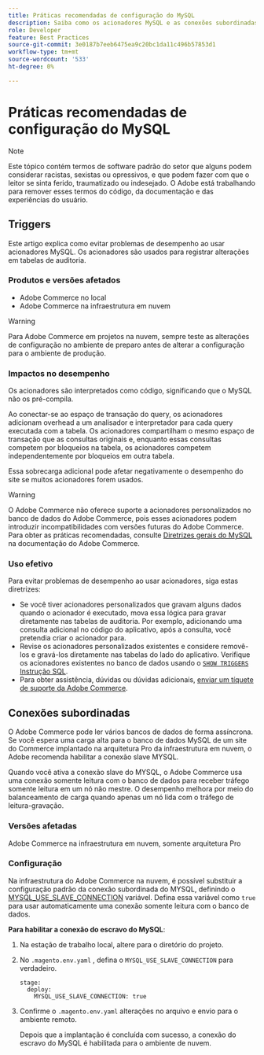 ```yaml
---
title: Práticas recomendadas de configuração do MySQL
description: Saiba como os acionadores MySQL e as conexões subordinadas afetam o desempenho do site do Commerce e como usá-los com eficiência.
role: Developer
feature: Best Practices
source-git-commit: 3e0187b7eeb6475ea9c20bc1da11c496b57853d1
workflow-type: tm+mt
source-wordcount: '533'
ht-degree: 0%

---
```



# Práticas recomendadas de configuração do MySQL

>[!NOTE]
>
>Este tópico contém termos de software padrão do setor que alguns podem considerar racistas, sexistas ou opressivos, e que podem fazer com que o leitor se sinta ferido, traumatizado ou indesejado. O Adobe está trabalhando para remover esses termos do código, da documentação e das experiências do usuário.

## Triggers

Este artigo explica como evitar problemas de desempenho ao usar acionadores MySQL. Os acionadores são usados para registrar alterações em tabelas de auditoria.

### Produtos e versões afetados

- Adobe Commerce no local
- Adobe Commerce na infraestrutura em nuvem

>[!WARNING]
>
>Para Adobe Commerce em projetos na nuvem, sempre teste as alterações de configuração no ambiente de preparo antes de alterar a configuração para o ambiente de produção.

### Impactos no desempenho

Os acionadores são interpretados como código, significando que o MySQL não os pré-compila.

Ao conectar-se ao espaço de transação do query, os acionadores adicionam overhead a um analisador e interpretador para cada query executada com a tabela. Os acionadores compartilham o mesmo espaço de transação que as consultas originais e, enquanto essas consultas competem por bloqueios na tabela, os acionadores competem independentemente por bloqueios em outra tabela.

Essa sobrecarga adicional pode afetar negativamente o desempenho do site se muitos acionadores forem usados.

>[!WARNING]
>
>O Adobe Commerce não oferece suporte a acionadores personalizados no banco de dados do Adobe Commerce, pois esses acionadores podem introduzir incompatibilidades com versões futuras do Adobe Commerce. Para obter as práticas recomendadas, consulte [Diretrizes gerais do MySQL](../../../installation/prerequisites/database/mysql.md) na documentação do Adobe Commerce.

### Uso efetivo

Para evitar problemas de desempenho ao usar acionadores, siga estas diretrizes:

- Se você tiver acionadores personalizados que gravam alguns dados quando o acionador é executado, mova essa lógica para gravar diretamente nas tabelas de auditoria. Por exemplo, adicionando uma consulta adicional no código do aplicativo, após a consulta, você pretendia criar o acionador para.
- Revise os acionadores personalizados existentes e considere removê-los e gravá-los diretamente nas tabelas do lado do aplicativo. Verifique os acionadores existentes no banco de dados usando o [`SHOW TRIGGERS` Instrução SQL](https://dev.mysql.com/doc/refman/8.0/en/show-triggers.html).
- Para obter assistência, dúvidas ou dúvidas adicionais, [enviar um tíquete de suporte da Adobe Commerce](https://experienceleague.adobe.com/docs/commerce-knowledge-base/kb/help-center-guide/magento-help-center-user-guide.html?#submit-ticket).

## Conexões subordinadas

O Adobe Commerce pode ler vários bancos de dados de forma assíncrona. Se você espera uma carga alta para o banco de dados MySQL de um site do Commerce implantado na arquitetura Pro da infraestrutura em nuvem, o Adobe recomenda habilitar a conexão slave MYSQL.

Quando você ativa a conexão slave do MYSQL, o Adobe Commerce usa uma conexão somente leitura com o banco de dados para receber tráfego somente leitura em um nó não mestre. O desempenho melhora por meio do balanceamento de carga quando apenas um nó lida com o tráfego de leitura-gravação.

### Versões afetadas

Adobe Commerce na infraestrutura em nuvem, somente arquitetura Pro

### Configuração

Na infraestrutura do Adobe Commerce na nuvem, é possível substituir a configuração padrão da conexão subordinada do MYSQL, definindo o [MYSQL_USE_SLAVE_CONNECTION](https://experienceleague.adobe.com/docs/commerce-cloud-service/user-guide/configure/env/stage/variables-deploy.html#mysql_use_slave_connection) variável. Defina essa variável como `true` para usar automaticamente uma conexão somente leitura com o banco de dados.

**Para habilitar a conexão do escravo do MySQL**:

1. Na estação de trabalho local, altere para o diretório do projeto.

1. No `.magento.env.yaml` , defina o `MYSQL_USE_SLAVE_CONNECTION` para verdadeiro.

   ```
   stage:
     deploy:
       MYSQL_USE_SLAVE_CONNECTION: true
   ```

1. Confirme o `.magento.env.yaml` alterações no arquivo e envio para o ambiente remoto.

   Depois que a implantação é concluída com sucesso, a conexão do escravo do MySQL é habilitada para o ambiente de nuvem.
